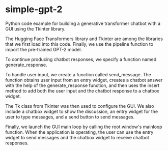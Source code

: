 # simple-gpt-2
Python code example for building a generative transformer chatbot with a GUI using the Tkinter library.








The Hugging Face Transformers library and Tkinter are among the libraries that we first load into this code. Finally, we use the pipeline function to import the pre-trained GPT-2 model.

To continue producing chatbot responses, we specify a function named generate_response.

To handle user input, we create a function called send_message. The function obtains user input from an entry widget, creates a chatbot answer with the help of the generate_response function, and then uses the insert method to add both the user input and the chatbot response to a chatbox widget.

The Tk class from Tkinter was then used to configure the GUI. We also include a chatbox widget to show the discussion, an entry widget for the user to type messages, and a send button to send messages.


Finally, we launch the GUI main loop by calling the root window's mainloop function. When the application is operating, the user can use the entry widget to send messages and the chatbox widget to receive chatbot responses.
